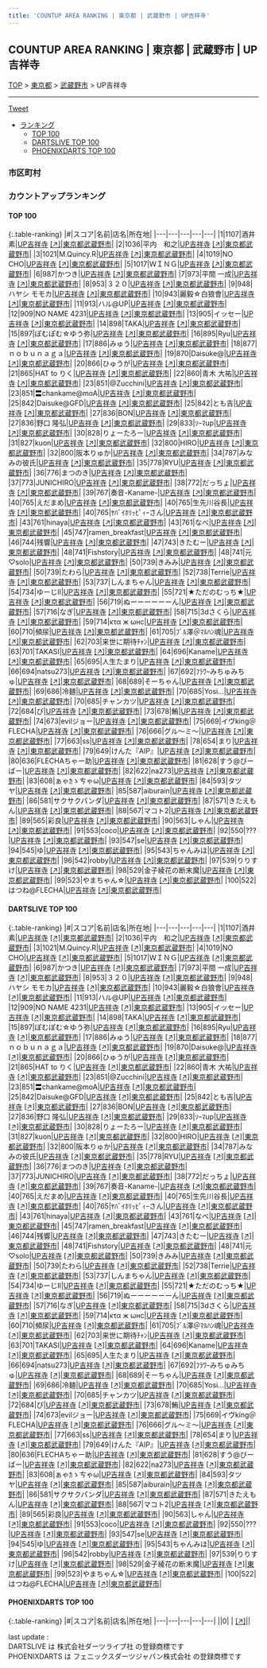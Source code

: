 ```yaml
---
title: 'COUNTUP AREA RANKING | 東京都 | 武蔵野市 | UP吉祥寺'
---
```

## COUNTUP AREA RANKING | 東京都 | 武蔵野市 | UP吉祥寺

[TOP](/darts/rank/) > [東京都](/darts/rank/東京都/) > [武蔵野市](/darts/rank/東京都/武蔵野市/) > UP吉祥寺

___

<a href="https://twitter.com/share?ref_src=twsrc%5Etfw" data-text="COUNTUP AREA RANKING | 東京都武蔵野市UP吉祥寺" class="twitter-share-button" data-hashtags="DARTSLIVE,PHOENIXDARTS,darts,ダーツ" data-show-count="false">Tweet</a>

* [ランキング](#カウントアップランキング)
    * [TOP 100](#top-100)
    * [DARTSLIVE TOP 100](#dartslive-top-100)
    * [PHOENIXDARTS TOP 100](#phoenixdarts-top-100)

### 市区町村

<ul>

</ul>

### カウントアップランキング

#### TOP 100



{:.table-ranking}
|#|スコア|名前|店名|所在地|
|---|---|---|---|---|
|1|1107|<span class="rank-name-dl">酒井　素</span>|<a href="/darts/rank/shops/bc2c2f3059578d80774c926eb736cb5a.html">UP吉祥寺</a> <a href="https://search.dartslive.com/jp/shop/bc2c2f3059578d80774c926eb736cb5a">[↗]</a>|<a href="/darts/rank/東京都/武蔵野市">東京都武蔵野市</a>|
|2|1036|<span class="rank-name-dl">平内　和之</span>|<a href="/darts/rank/shops/bc2c2f3059578d80774c926eb736cb5a.html">UP吉祥寺</a> <a href="https://search.dartslive.com/jp/shop/bc2c2f3059578d80774c926eb736cb5a">[↗]</a>|<a href="/darts/rank/東京都/武蔵野市">東京都武蔵野市</a>|
|3|1021|<span class="rank-name-dl">M.Quincy.R</span>|<a href="/darts/rank/shops/bc2c2f3059578d80774c926eb736cb5a.html">UP吉祥寺</a> <a href="https://search.dartslive.com/jp/shop/bc2c2f3059578d80774c926eb736cb5a">[↗]</a>|<a href="/darts/rank/東京都/武蔵野市">東京都武蔵野市</a>|
|4|1019|<span class="rank-name-dl">NO CHO</span>|<a href="/darts/rank/shops/bc2c2f3059578d80774c926eb736cb5a.html">UP吉祥寺</a> <a href="https://search.dartslive.com/jp/shop/bc2c2f3059578d80774c926eb736cb5a">[↗]</a>|<a href="/darts/rank/東京都/武蔵野市">東京都武蔵野市</a>|
|5|1017|<span class="rank-name-dl">ＷＩＮＧ</span>|<a href="/darts/rank/shops/bc2c2f3059578d80774c926eb736cb5a.html">UP吉祥寺</a> <a href="https://search.dartslive.com/jp/shop/bc2c2f3059578d80774c926eb736cb5a">[↗]</a>|<a href="/darts/rank/東京都/武蔵野市">東京都武蔵野市</a>|
|6|987|<span class="rank-name-dl">かつき</span>|<a href="/darts/rank/shops/bc2c2f3059578d80774c926eb736cb5a.html">UP吉祥寺</a> <a href="https://search.dartslive.com/jp/shop/bc2c2f3059578d80774c926eb736cb5a">[↗]</a>|<a href="/darts/rank/東京都/武蔵野市">東京都武蔵野市</a>|
|7|973|<span class="rank-name-dl">平間 一成</span>|<a href="/darts/rank/shops/bc2c2f3059578d80774c926eb736cb5a.html">UP吉祥寺</a> <a href="https://search.dartslive.com/jp/shop/bc2c2f3059578d80774c926eb736cb5a">[↗]</a>|<a href="/darts/rank/東京都/武蔵野市">東京都武蔵野市</a>|
|8|953|<span class="rank-name-dl">３２０</span>|<a href="/darts/rank/shops/bc2c2f3059578d80774c926eb736cb5a.html">UP吉祥寺</a> <a href="https://search.dartslive.com/jp/shop/bc2c2f3059578d80774c926eb736cb5a">[↗]</a>|<a href="/darts/rank/東京都/武蔵野市">東京都武蔵野市</a>|
|9|948|<span class="rank-name-dl">ハヤシ モモカ</span>|<a href="/darts/rank/shops/bc2c2f3059578d80774c926eb736cb5a.html">UP吉祥寺</a> <a href="https://search.dartslive.com/jp/shop/bc2c2f3059578d80774c926eb736cb5a">[↗]</a>|<a href="/darts/rank/東京都/武蔵野市">東京都武蔵野市</a>|
|10|943|<span class="rank-name-dl">麗毅☆白狼會</span>|<a href="/darts/rank/shops/bc2c2f3059578d80774c926eb736cb5a.html">UP吉祥寺</a> <a href="https://search.dartslive.com/jp/shop/bc2c2f3059578d80774c926eb736cb5a">[↗]</a>|<a href="/darts/rank/東京都/武蔵野市">東京都武蔵野市</a>|
|11|913|<span class="rank-name-dl">ハル@UP</span>|<a href="/darts/rank/shops/bc2c2f3059578d80774c926eb736cb5a.html">UP吉祥寺</a> <a href="https://search.dartslive.com/jp/shop/bc2c2f3059578d80774c926eb736cb5a">[↗]</a>|<a href="/darts/rank/東京都/武蔵野市">東京都武蔵野市</a>|
|12|909|<span class="rank-name-dl">NO NAME 4231</span>|<a href="/darts/rank/shops/bc2c2f3059578d80774c926eb736cb5a.html">UP吉祥寺</a> <a href="https://search.dartslive.com/jp/shop/bc2c2f3059578d80774c926eb736cb5a">[↗]</a>|<a href="/darts/rank/東京都/武蔵野市">東京都武蔵野市</a>|
|13|905|<span class="rank-name-dl">イッセー</span>|<a href="/darts/rank/shops/bc2c2f3059578d80774c926eb736cb5a.html">UP吉祥寺</a> <a href="https://search.dartslive.com/jp/shop/bc2c2f3059578d80774c926eb736cb5a">[↗]</a>|<a href="/darts/rank/東京都/武蔵野市">東京都武蔵野市</a>|
|14|898|<span class="rank-name-dl">TAKA</span>|<a href="/darts/rank/shops/bc2c2f3059578d80774c926eb736cb5a.html">UP吉祥寺</a> <a href="https://search.dartslive.com/jp/shop/bc2c2f3059578d80774c926eb736cb5a">[↗]</a>|<a href="/darts/rank/東京都/武蔵野市">東京都武蔵野市</a>|
|15|897|<span class="rank-name-dl">ぽむぽむ☆ゆう弥</span>|<a href="/darts/rank/shops/bc2c2f3059578d80774c926eb736cb5a.html">UP吉祥寺</a> <a href="https://search.dartslive.com/jp/shop/bc2c2f3059578d80774c926eb736cb5a">[↗]</a>|<a href="/darts/rank/東京都/武蔵野市">東京都武蔵野市</a>|
|16|895|<span class="rank-name-dl">Ryu</span>|<a href="/darts/rank/shops/bc2c2f3059578d80774c926eb736cb5a.html">UP吉祥寺</a> <a href="https://search.dartslive.com/jp/shop/bc2c2f3059578d80774c926eb736cb5a">[↗]</a>|<a href="/darts/rank/東京都/武蔵野市">東京都武蔵野市</a>|
|17|886|<span class="rank-name-dl">みゅう</span>|<a href="/darts/rank/shops/bc2c2f3059578d80774c926eb736cb5a.html">UP吉祥寺</a> <a href="https://search.dartslive.com/jp/shop/bc2c2f3059578d80774c926eb736cb5a">[↗]</a>|<a href="/darts/rank/東京都/武蔵野市">東京都武蔵野市</a>|
|18|877|<span class="rank-name-dl">ｎｏｂｕｎａｇａ</span>|<a href="/darts/rank/shops/bc2c2f3059578d80774c926eb736cb5a.html">UP吉祥寺</a> <a href="https://search.dartslive.com/jp/shop/bc2c2f3059578d80774c926eb736cb5a">[↗]</a>|<a href="/darts/rank/東京都/武蔵野市">東京都武蔵野市</a>|
|19|870|<span class="rank-name-dl">Daisuke@</span>|<a href="/darts/rank/shops/bc2c2f3059578d80774c926eb736cb5a.html">UP吉祥寺</a> <a href="https://search.dartslive.com/jp/shop/bc2c2f3059578d80774c926eb736cb5a">[↗]</a>|<a href="/darts/rank/東京都/武蔵野市">東京都武蔵野市</a>|
|20|866|<span class="rank-name-dl">ひゅうが</span>|<a href="/darts/rank/shops/bc2c2f3059578d80774c926eb736cb5a.html">UP吉祥寺</a> <a href="https://search.dartslive.com/jp/shop/bc2c2f3059578d80774c926eb736cb5a">[↗]</a>|<a href="/darts/rank/東京都/武蔵野市">東京都武蔵野市</a>|
|21|865|<span class="rank-name-dl">HAT to りく</span>|<a href="/darts/rank/shops/bc2c2f3059578d80774c926eb736cb5a.html">UP吉祥寺</a> <a href="https://search.dartslive.com/jp/shop/bc2c2f3059578d80774c926eb736cb5a">[↗]</a>|<a href="/darts/rank/東京都/武蔵野市">東京都武蔵野市</a>|
|22|860|<span class="rank-name-dl">青木 大祐</span>|<a href="/darts/rank/shops/bc2c2f3059578d80774c926eb736cb5a.html">UP吉祥寺</a> <a href="https://search.dartslive.com/jp/shop/bc2c2f3059578d80774c926eb736cb5a">[↗]</a>|<a href="/darts/rank/東京都/武蔵野市">東京都武蔵野市</a>|
|23|851|<span class="rank-name-dl">@Zucchini</span>|<a href="/darts/rank/shops/bc2c2f3059578d80774c926eb736cb5a.html">UP吉祥寺</a> <a href="https://search.dartslive.com/jp/shop/bc2c2f3059578d80774c926eb736cb5a">[↗]</a>|<a href="/darts/rank/東京都/武蔵野市">東京都武蔵野市</a>|
|23|851|<span class="rank-name-dl">〓chankame@moA</span>|<a href="/darts/rank/shops/bc2c2f3059578d80774c926eb736cb5a.html">UP吉祥寺</a> <a href="https://search.dartslive.com/jp/shop/bc2c2f3059578d80774c926eb736cb5a">[↗]</a>|<a href="/darts/rank/東京都/武蔵野市">東京都武蔵野市</a>|
|25|842|<span class="rank-name-dl">Daisuke@GFD</span>|<a href="/darts/rank/shops/bc2c2f3059578d80774c926eb736cb5a.html">UP吉祥寺</a> <a href="https://search.dartslive.com/jp/shop/bc2c2f3059578d80774c926eb736cb5a">[↗]</a>|<a href="/darts/rank/東京都/武蔵野市">東京都武蔵野市</a>|
|25|842|<span class="rank-name-dl">とも吉</span>|<a href="/darts/rank/shops/bc2c2f3059578d80774c926eb736cb5a.html">UP吉祥寺</a> <a href="https://search.dartslive.com/jp/shop/bc2c2f3059578d80774c926eb736cb5a">[↗]</a>|<a href="/darts/rank/東京都/武蔵野市">東京都武蔵野市</a>|
|27|836|<span class="rank-name-dl">BON</span>|<a href="/darts/rank/shops/bc2c2f3059578d80774c926eb736cb5a.html">UP吉祥寺</a> <a href="https://search.dartslive.com/jp/shop/bc2c2f3059578d80774c926eb736cb5a">[↗]</a>|<a href="/darts/rank/東京都/武蔵野市">東京都武蔵野市</a>|
|27|836|<span class="rank-name-dl">野口 隆弘</span>|<a href="/darts/rank/shops/bc2c2f3059578d80774c926eb736cb5a.html">UP吉祥寺</a> <a href="https://search.dartslive.com/jp/shop/bc2c2f3059578d80774c926eb736cb5a">[↗]</a>|<a href="/darts/rank/東京都/武蔵野市">東京都武蔵野市</a>|
|29|833|<span class="rank-name-dl">ｿｰﾏup</span>|<a href="/darts/rank/shops/bc2c2f3059578d80774c926eb736cb5a.html">UP吉祥寺</a> <a href="https://search.dartslive.com/jp/shop/bc2c2f3059578d80774c926eb736cb5a">[↗]</a>|<a href="/darts/rank/東京都/武蔵野市">東京都武蔵野市</a>|
|30|828|<span class="rank-name-dl">りょーたろー</span>|<a href="/darts/rank/shops/bc2c2f3059578d80774c926eb736cb5a.html">UP吉祥寺</a> <a href="https://search.dartslive.com/jp/shop/bc2c2f3059578d80774c926eb736cb5a">[↗]</a>|<a href="/darts/rank/東京都/武蔵野市">東京都武蔵野市</a>|
|31|827|<span class="rank-name-dl">kuon</span>|<a href="/darts/rank/shops/bc2c2f3059578d80774c926eb736cb5a.html">UP吉祥寺</a> <a href="https://search.dartslive.com/jp/shop/bc2c2f3059578d80774c926eb736cb5a">[↗]</a>|<a href="/darts/rank/東京都/武蔵野市">東京都武蔵野市</a>|
|32|800|<span class="rank-name-dl">HIRO</span>|<a href="/darts/rank/shops/bc2c2f3059578d80774c926eb736cb5a.html">UP吉祥寺</a> <a href="https://search.dartslive.com/jp/shop/bc2c2f3059578d80774c926eb736cb5a">[↗]</a>|<a href="/darts/rank/東京都/武蔵野市">東京都武蔵野市</a>|
|32|800|<span class="rank-name-dl">阪本りゅか</span>|<a href="/darts/rank/shops/bc2c2f3059578d80774c926eb736cb5a.html">UP吉祥寺</a> <a href="https://search.dartslive.com/jp/shop/bc2c2f3059578d80774c926eb736cb5a">[↗]</a>|<a href="/darts/rank/東京都/武蔵野市">東京都武蔵野市</a>|
|34|787|<span class="rank-name-dl">みなみの彼氏</span>|<a href="/darts/rank/shops/bc2c2f3059578d80774c926eb736cb5a.html">UP吉祥寺</a> <a href="https://search.dartslive.com/jp/shop/bc2c2f3059578d80774c926eb736cb5a">[↗]</a>|<a href="/darts/rank/東京都/武蔵野市">東京都武蔵野市</a>|
|35|778|<span class="rank-name-dl">RYU</span>|<a href="/darts/rank/shops/bc2c2f3059578d80774c926eb736cb5a.html">UP吉祥寺</a> <a href="https://search.dartslive.com/jp/shop/bc2c2f3059578d80774c926eb736cb5a">[↗]</a>|<a href="/darts/rank/東京都/武蔵野市">東京都武蔵野市</a>|
|36|776|<span class="rank-name-dl">まつのき</span>|<a href="/darts/rank/shops/bc2c2f3059578d80774c926eb736cb5a.html">UP吉祥寺</a> <a href="https://search.dartslive.com/jp/shop/bc2c2f3059578d80774c926eb736cb5a">[↗]</a>|<a href="/darts/rank/東京都/武蔵野市">東京都武蔵野市</a>|
|37|773|<span class="rank-name-dl">JUNICHIRO</span>|<a href="/darts/rank/shops/bc2c2f3059578d80774c926eb736cb5a.html">UP吉祥寺</a> <a href="https://search.dartslive.com/jp/shop/bc2c2f3059578d80774c926eb736cb5a">[↗]</a>|<a href="/darts/rank/東京都/武蔵野市">東京都武蔵野市</a>|
|38|772|<span class="rank-name-dl">だっちょ</span>|<a href="/darts/rank/shops/bc2c2f3059578d80774c926eb736cb5a.html">UP吉祥寺</a> <a href="https://search.dartslive.com/jp/shop/bc2c2f3059578d80774c926eb736cb5a">[↗]</a>|<a href="/darts/rank/東京都/武蔵野市">東京都武蔵野市</a>|
|39|767|<span class="rank-name-dl">奏音-Kaname-</span>|<a href="/darts/rank/shops/bc2c2f3059578d80774c926eb736cb5a.html">UP吉祥寺</a> <a href="https://search.dartslive.com/jp/shop/bc2c2f3059578d80774c926eb736cb5a">[↗]</a>|<a href="/darts/rank/東京都/武蔵野市">東京都武蔵野市</a>|
|40|765|<span class="rank-name-dl">えだまめ</span>|<a href="/darts/rank/shops/bc2c2f3059578d80774c926eb736cb5a.html">UP吉祥寺</a> <a href="https://search.dartslive.com/jp/shop/bc2c2f3059578d80774c926eb736cb5a">[↗]</a>|<a href="/darts/rank/東京都/武蔵野市">東京都武蔵野市</a>|
|40|765|<span class="rank-name-dl">生先川谷長</span>|<a href="/darts/rank/shops/bc2c2f3059578d80774c926eb736cb5a.html">UP吉祥寺</a> <a href="https://search.dartslive.com/jp/shop/bc2c2f3059578d80774c926eb736cb5a">[↗]</a>|<a href="/darts/rank/東京都/武蔵野市">東京都武蔵野市</a>|
|40|765|<span class="rank-name-dl">ﾔﾊﾞｲﾎﾘｯﾋﾟｨｰさん</span>|<a href="/darts/rank/shops/bc2c2f3059578d80774c926eb736cb5a.html">UP吉祥寺</a> <a href="https://search.dartslive.com/jp/shop/bc2c2f3059578d80774c926eb736cb5a">[↗]</a>|<a href="/darts/rank/東京都/武蔵野市">東京都武蔵野市</a>|
|43|761|<span class="rank-name-dl">hinaya</span>|<a href="/darts/rank/shops/bc2c2f3059578d80774c926eb736cb5a.html">UP吉祥寺</a> <a href="https://search.dartslive.com/jp/shop/bc2c2f3059578d80774c926eb736cb5a">[↗]</a>|<a href="/darts/rank/東京都/武蔵野市">東京都武蔵野市</a>|
|43|761|<span class="rank-name-dl">なべ</span>|<a href="/darts/rank/shops/bc2c2f3059578d80774c926eb736cb5a.html">UP吉祥寺</a> <a href="https://search.dartslive.com/jp/shop/bc2c2f3059578d80774c926eb736cb5a">[↗]</a>|<a href="/darts/rank/東京都/武蔵野市">東京都武蔵野市</a>|
|45|747|<span class="rank-name-dl">ramen_breakfast</span>|<a href="/darts/rank/shops/bc2c2f3059578d80774c926eb736cb5a.html">UP吉祥寺</a> <a href="https://search.dartslive.com/jp/shop/bc2c2f3059578d80774c926eb736cb5a">[↗]</a>|<a href="/darts/rank/東京都/武蔵野市">東京都武蔵野市</a>|
|46|744|<span class="rank-name-dl">残響</span>|<a href="/darts/rank/shops/bc2c2f3059578d80774c926eb736cb5a.html">UP吉祥寺</a> <a href="https://search.dartslive.com/jp/shop/bc2c2f3059578d80774c926eb736cb5a">[↗]</a>|<a href="/darts/rank/東京都/武蔵野市">東京都武蔵野市</a>|
|47|743|<span class="rank-name-dl">きたむー</span>|<a href="/darts/rank/shops/bc2c2f3059578d80774c926eb736cb5a.html">UP吉祥寺</a> <a href="https://search.dartslive.com/jp/shop/bc2c2f3059578d80774c926eb736cb5a">[↗]</a>|<a href="/darts/rank/東京都/武蔵野市">東京都武蔵野市</a>|
|48|741|<span class="rank-name-dl">Fishstory</span>|<a href="/darts/rank/shops/bc2c2f3059578d80774c926eb736cb5a.html">UP吉祥寺</a> <a href="https://search.dartslive.com/jp/shop/bc2c2f3059578d80774c926eb736cb5a">[↗]</a>|<a href="/darts/rank/東京都/武蔵野市">東京都武蔵野市</a>|
|48|741|<span class="rank-name-dl">元♡solo</span>|<a href="/darts/rank/shops/bc2c2f3059578d80774c926eb736cb5a.html">UP吉祥寺</a> <a href="https://search.dartslive.com/jp/shop/bc2c2f3059578d80774c926eb736cb5a">[↗]</a>|<a href="/darts/rank/東京都/武蔵野市">東京都武蔵野市</a>|
|50|739|<span class="rank-name-dl">きみみ</span>|<a href="/darts/rank/shops/bc2c2f3059578d80774c926eb736cb5a.html">UP吉祥寺</a> <a href="https://search.dartslive.com/jp/shop/bc2c2f3059578d80774c926eb736cb5a">[↗]</a>|<a href="/darts/rank/東京都/武蔵野市">東京都武蔵野市</a>|
|50|739|<span class="rank-name-dl">たわら</span>|<a href="/darts/rank/shops/bc2c2f3059578d80774c926eb736cb5a.html">UP吉祥寺</a> <a href="https://search.dartslive.com/jp/shop/bc2c2f3059578d80774c926eb736cb5a">[↗]</a>|<a href="/darts/rank/東京都/武蔵野市">東京都武蔵野市</a>|
|52|738|<span class="rank-name-dl">Terrie</span>|<a href="/darts/rank/shops/bc2c2f3059578d80774c926eb736cb5a.html">UP吉祥寺</a> <a href="https://search.dartslive.com/jp/shop/bc2c2f3059578d80774c926eb736cb5a">[↗]</a>|<a href="/darts/rank/東京都/武蔵野市">東京都武蔵野市</a>|
|53|737|<span class="rank-name-dl">しんまちゃん</span>|<a href="/darts/rank/shops/bc2c2f3059578d80774c926eb736cb5a.html">UP吉祥寺</a> <a href="https://search.dartslive.com/jp/shop/bc2c2f3059578d80774c926eb736cb5a">[↗]</a>|<a href="/darts/rank/東京都/武蔵野市">東京都武蔵野市</a>|
|54|734|<span class="rank-name-dl">ゆーじII</span>|<a href="/darts/rank/shops/bc2c2f3059578d80774c926eb736cb5a.html">UP吉祥寺</a> <a href="https://search.dartslive.com/jp/shop/bc2c2f3059578d80774c926eb736cb5a">[↗]</a>|<a href="/darts/rank/東京都/武蔵野市">東京都武蔵野市</a>|
|55|721|<span class="rank-name-dl">★ただのむっち★</span>|<a href="/darts/rank/shops/bc2c2f3059578d80774c926eb736cb5a.html">UP吉祥寺</a> <a href="https://search.dartslive.com/jp/shop/bc2c2f3059578d80774c926eb736cb5a">[↗]</a>|<a href="/darts/rank/東京都/武蔵野市">東京都武蔵野市</a>|
|56|719|<span class="rank-name-dl">ぬーーーーーーん</span>|<a href="/darts/rank/shops/bc2c2f3059578d80774c926eb736cb5a.html">UP吉祥寺</a> <a href="https://search.dartslive.com/jp/shop/bc2c2f3059578d80774c926eb736cb5a">[↗]</a>|<a href="/darts/rank/東京都/武蔵野市">東京都武蔵野市</a>|
|57|716|<span class="rank-name-dl">なぎ</span>|<a href="/darts/rank/shops/bc2c2f3059578d80774c926eb736cb5a.html">UP吉祥寺</a> <a href="https://search.dartslive.com/jp/shop/bc2c2f3059578d80774c926eb736cb5a">[↗]</a>|<a href="/darts/rank/東京都/武蔵野市">東京都武蔵野市</a>|
|58|715|<span class="rank-name-dl">3dさくら</span>|<a href="/darts/rank/shops/bc2c2f3059578d80774c926eb736cb5a.html">UP吉祥寺</a> <a href="https://search.dartslive.com/jp/shop/bc2c2f3059578d80774c926eb736cb5a">[↗]</a>|<a href="/darts/rank/東京都/武蔵野市">東京都武蔵野市</a>|
|59|714|<span class="rank-name-dl">κτα ж ωнс</span>|<a href="/darts/rank/shops/bc2c2f3059578d80774c926eb736cb5a.html">UP吉祥寺</a> <a href="https://search.dartslive.com/jp/shop/bc2c2f3059578d80774c926eb736cb5a">[↗]</a>|<a href="/darts/rank/東京都/武蔵野市">東京都武蔵野市</a>|
|60|710|<span class="rank-name-dl">頻尿</span>|<a href="/darts/rank/shops/bc2c2f3059578d80774c926eb736cb5a.html">UP吉祥寺</a> <a href="https://search.dartslive.com/jp/shop/bc2c2f3059578d80774c926eb736cb5a">[↗]</a>|<a href="/darts/rank/東京都/武蔵野市">東京都武蔵野市</a>|
|61|705|<span class="rank-name-dl">ﾌﾞﾙ澤＠ﾏﾙﾊﾝ魂</span>|<a href="/darts/rank/shops/bc2c2f3059578d80774c926eb736cb5a.html">UP吉祥寺</a> <a href="https://search.dartslive.com/jp/shop/bc2c2f3059578d80774c926eb736cb5a">[↗]</a>|<a href="/darts/rank/東京都/武蔵野市">東京都武蔵野市</a>|
|62|703|<span class="rank-name-dl">来世に期待ﾁｬﾝ</span>|<a href="/darts/rank/shops/bc2c2f3059578d80774c926eb736cb5a.html">UP吉祥寺</a> <a href="https://search.dartslive.com/jp/shop/bc2c2f3059578d80774c926eb736cb5a">[↗]</a>|<a href="/darts/rank/東京都/武蔵野市">東京都武蔵野市</a>|
|63|701|<span class="rank-name-dl">TAKASI</span>|<a href="/darts/rank/shops/bc2c2f3059578d80774c926eb736cb5a.html">UP吉祥寺</a> <a href="https://search.dartslive.com/jp/shop/bc2c2f3059578d80774c926eb736cb5a">[↗]</a>|<a href="/darts/rank/東京都/武蔵野市">東京都武蔵野市</a>|
|64|696|<span class="rank-name-dl">Kaname</span>|<a href="/darts/rank/shops/bc2c2f3059578d80774c926eb736cb5a.html">UP吉祥寺</a> <a href="https://search.dartslive.com/jp/shop/bc2c2f3059578d80774c926eb736cb5a">[↗]</a>|<a href="/darts/rank/東京都/武蔵野市">東京都武蔵野市</a>|
|65|695|<span class="rank-name-dl">人生たまり</span>|<a href="/darts/rank/shops/bc2c2f3059578d80774c926eb736cb5a.html">UP吉祥寺</a> <a href="https://search.dartslive.com/jp/shop/bc2c2f3059578d80774c926eb736cb5a">[↗]</a>|<a href="/darts/rank/東京都/武蔵野市">東京都武蔵野市</a>|
|66|694|<span class="rank-name-dl">natsu273</span>|<a href="/darts/rank/shops/bc2c2f3059578d80774c926eb736cb5a.html">UP吉祥寺</a> <a href="https://search.dartslive.com/jp/shop/bc2c2f3059578d80774c926eb736cb5a">[↗]</a>|<a href="/darts/rank/東京都/武蔵野市">東京都武蔵野市</a>|
|67|692|<span class="rank-name-dl">ﾌﾗﾜｰみちゅみちゅ</span>|<a href="/darts/rank/shops/bc2c2f3059578d80774c926eb736cb5a.html">UP吉祥寺</a> <a href="https://search.dartslive.com/jp/shop/bc2c2f3059578d80774c926eb736cb5a">[↗]</a>|<a href="/darts/rank/東京都/武蔵野市">東京都武蔵野市</a>|
|68|689|<span class="rank-name-dl">そーちゃん</span>|<a href="/darts/rank/shops/bc2c2f3059578d80774c926eb736cb5a.html">UP吉祥寺</a> <a href="https://search.dartslive.com/jp/shop/bc2c2f3059578d80774c926eb736cb5a">[↗]</a>|<a href="/darts/rank/東京都/武蔵野市">東京都武蔵野市</a>|
|69|686|<span class="rank-name-dl">冷麺</span>|<a href="/darts/rank/shops/bc2c2f3059578d80774c926eb736cb5a.html">UP吉祥寺</a> <a href="https://search.dartslive.com/jp/shop/bc2c2f3059578d80774c926eb736cb5a">[↗]</a>|<a href="/darts/rank/東京都/武蔵野市">東京都武蔵野市</a>|
|70|685|<span class="rank-name-dl">Yosi...</span>|<a href="/darts/rank/shops/bc2c2f3059578d80774c926eb736cb5a.html">UP吉祥寺</a> <a href="https://search.dartslive.com/jp/shop/bc2c2f3059578d80774c926eb736cb5a">[↗]</a>|<a href="/darts/rank/東京都/武蔵野市">東京都武蔵野市</a>|
|70|685|<span class="rank-name-dl">チャンカツ</span>|<a href="/darts/rank/shops/bc2c2f3059578d80774c926eb736cb5a.html">UP吉祥寺</a> <a href="https://search.dartslive.com/jp/shop/bc2c2f3059578d80774c926eb736cb5a">[↗]</a>|<a href="/darts/rank/東京都/武蔵野市">東京都武蔵野市</a>|
|72|684|<span class="rank-name-dl">ぴ</span>|<a href="/darts/rank/shops/bc2c2f3059578d80774c926eb736cb5a.html">UP吉祥寺</a> <a href="https://search.dartslive.com/jp/shop/bc2c2f3059578d80774c926eb736cb5a">[↗]</a>|<a href="/darts/rank/東京都/武蔵野市">東京都武蔵野市</a>|
|73|678|<span class="rank-name-dl">鮪</span>|<a href="/darts/rank/shops/bc2c2f3059578d80774c926eb736cb5a.html">UP吉祥寺</a> <a href="https://search.dartslive.com/jp/shop/bc2c2f3059578d80774c926eb736cb5a">[↗]</a>|<a href="/darts/rank/東京都/武蔵野市">東京都武蔵野市</a>|
|74|673|<span class="rank-name-dl">evilジョー</span>|<a href="/darts/rank/shops/bc2c2f3059578d80774c926eb736cb5a.html">UP吉祥寺</a> <a href="https://search.dartslive.com/jp/shop/bc2c2f3059578d80774c926eb736cb5a">[↗]</a>|<a href="/darts/rank/東京都/武蔵野市">東京都武蔵野市</a>|
|75|669|<span class="rank-name-dl">イヴking＠FLECHA</span>|<a href="/darts/rank/shops/bc2c2f3059578d80774c926eb736cb5a.html">UP吉祥寺</a> <a href="https://search.dartslive.com/jp/shop/bc2c2f3059578d80774c926eb736cb5a">[↗]</a>|<a href="/darts/rank/東京都/武蔵野市">東京都武蔵野市</a>|
|76|666|<span class="rank-name-dl">グル～ミ～</span>|<a href="/darts/rank/shops/bc2c2f3059578d80774c926eb736cb5a.html">UP吉祥寺</a> <a href="https://search.dartslive.com/jp/shop/bc2c2f3059578d80774c926eb736cb5a">[↗]</a>|<a href="/darts/rank/東京都/武蔵野市">東京都武蔵野市</a>|
|77|663|<span class="rank-name-dl">ss</span>|<a href="/darts/rank/shops/bc2c2f3059578d80774c926eb736cb5a.html">UP吉祥寺</a> <a href="https://search.dartslive.com/jp/shop/bc2c2f3059578d80774c926eb736cb5a">[↗]</a>|<a href="/darts/rank/東京都/武蔵野市">東京都武蔵野市</a>|
|78|654|<span class="rank-name-dl">まり</span>|<a href="/darts/rank/shops/bc2c2f3059578d80774c926eb736cb5a.html">UP吉祥寺</a> <a href="https://search.dartslive.com/jp/shop/bc2c2f3059578d80774c926eb736cb5a">[↗]</a>|<a href="/darts/rank/東京都/武蔵野市">東京都武蔵野市</a>|
|79|649|<span class="rank-name-dl">けんた『AIP』</span>|<a href="/darts/rank/shops/bc2c2f3059578d80774c926eb736cb5a.html">UP吉祥寺</a> <a href="https://search.dartslive.com/jp/shop/bc2c2f3059578d80774c926eb736cb5a">[↗]</a>|<a href="/darts/rank/東京都/武蔵野市">東京都武蔵野市</a>|
|80|636|<span class="rank-name-dl">FLECHAちゃー助</span>|<a href="/darts/rank/shops/bc2c2f3059578d80774c926eb736cb5a.html">UP吉祥寺</a> <a href="https://search.dartslive.com/jp/shop/bc2c2f3059578d80774c926eb736cb5a">[↗]</a>|<a href="/darts/rank/東京都/武蔵野市">東京都武蔵野市</a>|
|81|628|<span class="rank-name-dl">すう@びーばー</span>|<a href="/darts/rank/shops/bc2c2f3059578d80774c926eb736cb5a.html">UP吉祥寺</a> <a href="https://search.dartslive.com/jp/shop/bc2c2f3059578d80774c926eb736cb5a">[↗]</a>|<a href="/darts/rank/東京都/武蔵野市">東京都武蔵野市</a>|
|82|622|<span class="rank-name-dl">na273</span>|<a href="/darts/rank/shops/bc2c2f3059578d80774c926eb736cb5a.html">UP吉祥寺</a> <a href="https://search.dartslive.com/jp/shop/bc2c2f3059578d80774c926eb736cb5a">[↗]</a>|<a href="/darts/rank/東京都/武蔵野市">東京都武蔵野市</a>|
|83|608|<span class="rank-name-dl">ぁゃｶゝㄘゃω</span>|<a href="/darts/rank/shops/bc2c2f3059578d80774c926eb736cb5a.html">UP吉祥寺</a> <a href="https://search.dartslive.com/jp/shop/bc2c2f3059578d80774c926eb736cb5a">[↗]</a>|<a href="/darts/rank/東京都/武蔵野市">東京都武蔵野市</a>|
|84|593|<span class="rank-name-dl">タツヤ</span>|<a href="/darts/rank/shops/bc2c2f3059578d80774c926eb736cb5a.html">UP吉祥寺</a> <a href="https://search.dartslive.com/jp/shop/bc2c2f3059578d80774c926eb736cb5a">[↗]</a>|<a href="/darts/rank/東京都/武蔵野市">東京都武蔵野市</a>|
|85|587|<span class="rank-name-dl">aiburain</span>|<a href="/darts/rank/shops/bc2c2f3059578d80774c926eb736cb5a.html">UP吉祥寺</a> <a href="https://search.dartslive.com/jp/shop/bc2c2f3059578d80774c926eb736cb5a">[↗]</a>|<a href="/darts/rank/東京都/武蔵野市">東京都武蔵野市</a>|
|86|581|<span class="rank-name-dl">サクサクパンダ</span>|<a href="/darts/rank/shops/bc2c2f3059578d80774c926eb736cb5a.html">UP吉祥寺</a> <a href="https://search.dartslive.com/jp/shop/bc2c2f3059578d80774c926eb736cb5a">[↗]</a>|<a href="/darts/rank/東京都/武蔵野市">東京都武蔵野市</a>|
|87|571|<span class="rank-name-dl">きたえもん</span>|<a href="/darts/rank/shops/bc2c2f3059578d80774c926eb736cb5a.html">UP吉祥寺</a> <a href="https://search.dartslive.com/jp/shop/bc2c2f3059578d80774c926eb736cb5a">[↗]</a>|<a href="/darts/rank/東京都/武蔵野市">東京都武蔵野市</a>|
|88|567|<span class="rank-name-dl">マコト2</span>|<a href="/darts/rank/shops/bc2c2f3059578d80774c926eb736cb5a.html">UP吉祥寺</a> <a href="https://search.dartslive.com/jp/shop/bc2c2f3059578d80774c926eb736cb5a">[↗]</a>|<a href="/darts/rank/東京都/武蔵野市">東京都武蔵野市</a>|
|89|565|<span class="rank-name-dl">彩良</span>|<a href="/darts/rank/shops/bc2c2f3059578d80774c926eb736cb5a.html">UP吉祥寺</a> <a href="https://search.dartslive.com/jp/shop/bc2c2f3059578d80774c926eb736cb5a">[↗]</a>|<a href="/darts/rank/東京都/武蔵野市">東京都武蔵野市</a>|
|90|563|<span class="rank-name-dl">しゃん</span>|<a href="/darts/rank/shops/bc2c2f3059578d80774c926eb736cb5a.html">UP吉祥寺</a> <a href="https://search.dartslive.com/jp/shop/bc2c2f3059578d80774c926eb736cb5a">[↗]</a>|<a href="/darts/rank/東京都/武蔵野市">東京都武蔵野市</a>|
|91|553|<span class="rank-name-dl">coco</span>|<a href="/darts/rank/shops/bc2c2f3059578d80774c926eb736cb5a.html">UP吉祥寺</a> <a href="https://search.dartslive.com/jp/shop/bc2c2f3059578d80774c926eb736cb5a">[↗]</a>|<a href="/darts/rank/東京都/武蔵野市">東京都武蔵野市</a>|
|92|550|<span class="rank-name-dl">???</span>|<a href="/darts/rank/shops/bc2c2f3059578d80774c926eb736cb5a.html">UP吉祥寺</a> <a href="https://search.dartslive.com/jp/shop/bc2c2f3059578d80774c926eb736cb5a">[↗]</a>|<a href="/darts/rank/東京都/武蔵野市">東京都武蔵野市</a>|
|93|547|<span class="rank-name-dl">se</span>|<a href="/darts/rank/shops/bc2c2f3059578d80774c926eb736cb5a.html">UP吉祥寺</a> <a href="https://search.dartslive.com/jp/shop/bc2c2f3059578d80774c926eb736cb5a">[↗]</a>|<a href="/darts/rank/東京都/武蔵野市">東京都武蔵野市</a>|
|94|545|<span class="rank-name-dl">ゆ</span>|<a href="/darts/rank/shops/bc2c2f3059578d80774c926eb736cb5a.html">UP吉祥寺</a> <a href="https://search.dartslive.com/jp/shop/bc2c2f3059578d80774c926eb736cb5a">[↗]</a>|<a href="/darts/rank/東京都/武蔵野市">東京都武蔵野市</a>|
|95|543|<span class="rank-name-dl">ちゃんみほ</span>|<a href="/darts/rank/shops/bc2c2f3059578d80774c926eb736cb5a.html">UP吉祥寺</a> <a href="https://search.dartslive.com/jp/shop/bc2c2f3059578d80774c926eb736cb5a">[↗]</a>|<a href="/darts/rank/東京都/武蔵野市">東京都武蔵野市</a>|
|96|542|<span class="rank-name-dl">robby</span>|<a href="/darts/rank/shops/bc2c2f3059578d80774c926eb736cb5a.html">UP吉祥寺</a> <a href="https://search.dartslive.com/jp/shop/bc2c2f3059578d80774c926eb736cb5a">[↗]</a>|<a href="/darts/rank/東京都/武蔵野市">東京都武蔵野市</a>|
|97|539|<span class="rank-name-dl">りりすけ</span>|<a href="/darts/rank/shops/bc2c2f3059578d80774c926eb736cb5a.html">UP吉祥寺</a> <a href="https://search.dartslive.com/jp/shop/bc2c2f3059578d80774c926eb736cb5a">[↗]</a>|<a href="/darts/rank/東京都/武蔵野市">東京都武蔵野市</a>|
|98|529|<span class="rank-name-dl">金子綾花の断末魔</span>|<a href="/darts/rank/shops/bc2c2f3059578d80774c926eb736cb5a.html">UP吉祥寺</a> <a href="https://search.dartslive.com/jp/shop/bc2c2f3059578d80774c926eb736cb5a">[↗]</a>|<a href="/darts/rank/東京都/武蔵野市">東京都武蔵野市</a>|
|99|523|<span class="rank-name-dl">やまちゃん☆</span>|<a href="/darts/rank/shops/bc2c2f3059578d80774c926eb736cb5a.html">UP吉祥寺</a> <a href="https://search.dartslive.com/jp/shop/bc2c2f3059578d80774c926eb736cb5a">[↗]</a>|<a href="/darts/rank/東京都/武蔵野市">東京都武蔵野市</a>|
|100|522|<span class="rank-name-dl">はつね@FLECHA</span>|<a href="/darts/rank/shops/bc2c2f3059578d80774c926eb736cb5a.html">UP吉祥寺</a> <a href="https://search.dartslive.com/jp/shop/bc2c2f3059578d80774c926eb736cb5a">[↗]</a>|<a href="/darts/rank/東京都/武蔵野市">東京都武蔵野市</a>|


#### DARTSLIVE TOP 100



{:.table-ranking}
|#|スコア|名前|店名|所在地|
|---|---|---|---|---|
|1|1107|<span class="rank-name-dl">酒井　素</span>|<a href="/darts/rank/shops/bc2c2f3059578d80774c926eb736cb5a.html">UP吉祥寺</a> <a href="https://search.dartslive.com/jp/shop/bc2c2f3059578d80774c926eb736cb5a">[↗]</a>|<a href="/darts/rank/東京都/武蔵野市">東京都武蔵野市</a>|
|2|1036|<span class="rank-name-dl">平内　和之</span>|<a href="/darts/rank/shops/bc2c2f3059578d80774c926eb736cb5a.html">UP吉祥寺</a> <a href="https://search.dartslive.com/jp/shop/bc2c2f3059578d80774c926eb736cb5a">[↗]</a>|<a href="/darts/rank/東京都/武蔵野市">東京都武蔵野市</a>|
|3|1021|<span class="rank-name-dl">M.Quincy.R</span>|<a href="/darts/rank/shops/bc2c2f3059578d80774c926eb736cb5a.html">UP吉祥寺</a> <a href="https://search.dartslive.com/jp/shop/bc2c2f3059578d80774c926eb736cb5a">[↗]</a>|<a href="/darts/rank/東京都/武蔵野市">東京都武蔵野市</a>|
|4|1019|<span class="rank-name-dl">NO CHO</span>|<a href="/darts/rank/shops/bc2c2f3059578d80774c926eb736cb5a.html">UP吉祥寺</a> <a href="https://search.dartslive.com/jp/shop/bc2c2f3059578d80774c926eb736cb5a">[↗]</a>|<a href="/darts/rank/東京都/武蔵野市">東京都武蔵野市</a>|
|5|1017|<span class="rank-name-dl">ＷＩＮＧ</span>|<a href="/darts/rank/shops/bc2c2f3059578d80774c926eb736cb5a.html">UP吉祥寺</a> <a href="https://search.dartslive.com/jp/shop/bc2c2f3059578d80774c926eb736cb5a">[↗]</a>|<a href="/darts/rank/東京都/武蔵野市">東京都武蔵野市</a>|
|6|987|<span class="rank-name-dl">かつき</span>|<a href="/darts/rank/shops/bc2c2f3059578d80774c926eb736cb5a.html">UP吉祥寺</a> <a href="https://search.dartslive.com/jp/shop/bc2c2f3059578d80774c926eb736cb5a">[↗]</a>|<a href="/darts/rank/東京都/武蔵野市">東京都武蔵野市</a>|
|7|973|<span class="rank-name-dl">平間 一成</span>|<a href="/darts/rank/shops/bc2c2f3059578d80774c926eb736cb5a.html">UP吉祥寺</a> <a href="https://search.dartslive.com/jp/shop/bc2c2f3059578d80774c926eb736cb5a">[↗]</a>|<a href="/darts/rank/東京都/武蔵野市">東京都武蔵野市</a>|
|8|953|<span class="rank-name-dl">３２０</span>|<a href="/darts/rank/shops/bc2c2f3059578d80774c926eb736cb5a.html">UP吉祥寺</a> <a href="https://search.dartslive.com/jp/shop/bc2c2f3059578d80774c926eb736cb5a">[↗]</a>|<a href="/darts/rank/東京都/武蔵野市">東京都武蔵野市</a>|
|9|948|<span class="rank-name-dl">ハヤシ モモカ</span>|<a href="/darts/rank/shops/bc2c2f3059578d80774c926eb736cb5a.html">UP吉祥寺</a> <a href="https://search.dartslive.com/jp/shop/bc2c2f3059578d80774c926eb736cb5a">[↗]</a>|<a href="/darts/rank/東京都/武蔵野市">東京都武蔵野市</a>|
|10|943|<span class="rank-name-dl">麗毅☆白狼會</span>|<a href="/darts/rank/shops/bc2c2f3059578d80774c926eb736cb5a.html">UP吉祥寺</a> <a href="https://search.dartslive.com/jp/shop/bc2c2f3059578d80774c926eb736cb5a">[↗]</a>|<a href="/darts/rank/東京都/武蔵野市">東京都武蔵野市</a>|
|11|913|<span class="rank-name-dl">ハル@UP</span>|<a href="/darts/rank/shops/bc2c2f3059578d80774c926eb736cb5a.html">UP吉祥寺</a> <a href="https://search.dartslive.com/jp/shop/bc2c2f3059578d80774c926eb736cb5a">[↗]</a>|<a href="/darts/rank/東京都/武蔵野市">東京都武蔵野市</a>|
|12|909|<span class="rank-name-dl">NO NAME 4231</span>|<a href="/darts/rank/shops/bc2c2f3059578d80774c926eb736cb5a.html">UP吉祥寺</a> <a href="https://search.dartslive.com/jp/shop/bc2c2f3059578d80774c926eb736cb5a">[↗]</a>|<a href="/darts/rank/東京都/武蔵野市">東京都武蔵野市</a>|
|13|905|<span class="rank-name-dl">イッセー</span>|<a href="/darts/rank/shops/bc2c2f3059578d80774c926eb736cb5a.html">UP吉祥寺</a> <a href="https://search.dartslive.com/jp/shop/bc2c2f3059578d80774c926eb736cb5a">[↗]</a>|<a href="/darts/rank/東京都/武蔵野市">東京都武蔵野市</a>|
|14|898|<span class="rank-name-dl">TAKA</span>|<a href="/darts/rank/shops/bc2c2f3059578d80774c926eb736cb5a.html">UP吉祥寺</a> <a href="https://search.dartslive.com/jp/shop/bc2c2f3059578d80774c926eb736cb5a">[↗]</a>|<a href="/darts/rank/東京都/武蔵野市">東京都武蔵野市</a>|
|15|897|<span class="rank-name-dl">ぽむぽむ☆ゆう弥</span>|<a href="/darts/rank/shops/bc2c2f3059578d80774c926eb736cb5a.html">UP吉祥寺</a> <a href="https://search.dartslive.com/jp/shop/bc2c2f3059578d80774c926eb736cb5a">[↗]</a>|<a href="/darts/rank/東京都/武蔵野市">東京都武蔵野市</a>|
|16|895|<span class="rank-name-dl">Ryu</span>|<a href="/darts/rank/shops/bc2c2f3059578d80774c926eb736cb5a.html">UP吉祥寺</a> <a href="https://search.dartslive.com/jp/shop/bc2c2f3059578d80774c926eb736cb5a">[↗]</a>|<a href="/darts/rank/東京都/武蔵野市">東京都武蔵野市</a>|
|17|886|<span class="rank-name-dl">みゅう</span>|<a href="/darts/rank/shops/bc2c2f3059578d80774c926eb736cb5a.html">UP吉祥寺</a> <a href="https://search.dartslive.com/jp/shop/bc2c2f3059578d80774c926eb736cb5a">[↗]</a>|<a href="/darts/rank/東京都/武蔵野市">東京都武蔵野市</a>|
|18|877|<span class="rank-name-dl">ｎｏｂｕｎａｇａ</span>|<a href="/darts/rank/shops/bc2c2f3059578d80774c926eb736cb5a.html">UP吉祥寺</a> <a href="https://search.dartslive.com/jp/shop/bc2c2f3059578d80774c926eb736cb5a">[↗]</a>|<a href="/darts/rank/東京都/武蔵野市">東京都武蔵野市</a>|
|19|870|<span class="rank-name-dl">Daisuke@</span>|<a href="/darts/rank/shops/bc2c2f3059578d80774c926eb736cb5a.html">UP吉祥寺</a> <a href="https://search.dartslive.com/jp/shop/bc2c2f3059578d80774c926eb736cb5a">[↗]</a>|<a href="/darts/rank/東京都/武蔵野市">東京都武蔵野市</a>|
|20|866|<span class="rank-name-dl">ひゅうが</span>|<a href="/darts/rank/shops/bc2c2f3059578d80774c926eb736cb5a.html">UP吉祥寺</a> <a href="https://search.dartslive.com/jp/shop/bc2c2f3059578d80774c926eb736cb5a">[↗]</a>|<a href="/darts/rank/東京都/武蔵野市">東京都武蔵野市</a>|
|21|865|<span class="rank-name-dl">HAT to りく</span>|<a href="/darts/rank/shops/bc2c2f3059578d80774c926eb736cb5a.html">UP吉祥寺</a> <a href="https://search.dartslive.com/jp/shop/bc2c2f3059578d80774c926eb736cb5a">[↗]</a>|<a href="/darts/rank/東京都/武蔵野市">東京都武蔵野市</a>|
|22|860|<span class="rank-name-dl">青木 大祐</span>|<a href="/darts/rank/shops/bc2c2f3059578d80774c926eb736cb5a.html">UP吉祥寺</a> <a href="https://search.dartslive.com/jp/shop/bc2c2f3059578d80774c926eb736cb5a">[↗]</a>|<a href="/darts/rank/東京都/武蔵野市">東京都武蔵野市</a>|
|23|851|<span class="rank-name-dl">@Zucchini</span>|<a href="/darts/rank/shops/bc2c2f3059578d80774c926eb736cb5a.html">UP吉祥寺</a> <a href="https://search.dartslive.com/jp/shop/bc2c2f3059578d80774c926eb736cb5a">[↗]</a>|<a href="/darts/rank/東京都/武蔵野市">東京都武蔵野市</a>|
|23|851|<span class="rank-name-dl">〓chankame@moA</span>|<a href="/darts/rank/shops/bc2c2f3059578d80774c926eb736cb5a.html">UP吉祥寺</a> <a href="https://search.dartslive.com/jp/shop/bc2c2f3059578d80774c926eb736cb5a">[↗]</a>|<a href="/darts/rank/東京都/武蔵野市">東京都武蔵野市</a>|
|25|842|<span class="rank-name-dl">Daisuke@GFD</span>|<a href="/darts/rank/shops/bc2c2f3059578d80774c926eb736cb5a.html">UP吉祥寺</a> <a href="https://search.dartslive.com/jp/shop/bc2c2f3059578d80774c926eb736cb5a">[↗]</a>|<a href="/darts/rank/東京都/武蔵野市">東京都武蔵野市</a>|
|25|842|<span class="rank-name-dl">とも吉</span>|<a href="/darts/rank/shops/bc2c2f3059578d80774c926eb736cb5a.html">UP吉祥寺</a> <a href="https://search.dartslive.com/jp/shop/bc2c2f3059578d80774c926eb736cb5a">[↗]</a>|<a href="/darts/rank/東京都/武蔵野市">東京都武蔵野市</a>|
|27|836|<span class="rank-name-dl">BON</span>|<a href="/darts/rank/shops/bc2c2f3059578d80774c926eb736cb5a.html">UP吉祥寺</a> <a href="https://search.dartslive.com/jp/shop/bc2c2f3059578d80774c926eb736cb5a">[↗]</a>|<a href="/darts/rank/東京都/武蔵野市">東京都武蔵野市</a>|
|27|836|<span class="rank-name-dl">野口 隆弘</span>|<a href="/darts/rank/shops/bc2c2f3059578d80774c926eb736cb5a.html">UP吉祥寺</a> <a href="https://search.dartslive.com/jp/shop/bc2c2f3059578d80774c926eb736cb5a">[↗]</a>|<a href="/darts/rank/東京都/武蔵野市">東京都武蔵野市</a>|
|29|833|<span class="rank-name-dl">ｿｰﾏup</span>|<a href="/darts/rank/shops/bc2c2f3059578d80774c926eb736cb5a.html">UP吉祥寺</a> <a href="https://search.dartslive.com/jp/shop/bc2c2f3059578d80774c926eb736cb5a">[↗]</a>|<a href="/darts/rank/東京都/武蔵野市">東京都武蔵野市</a>|
|30|828|<span class="rank-name-dl">りょーたろー</span>|<a href="/darts/rank/shops/bc2c2f3059578d80774c926eb736cb5a.html">UP吉祥寺</a> <a href="https://search.dartslive.com/jp/shop/bc2c2f3059578d80774c926eb736cb5a">[↗]</a>|<a href="/darts/rank/東京都/武蔵野市">東京都武蔵野市</a>|
|31|827|<span class="rank-name-dl">kuon</span>|<a href="/darts/rank/shops/bc2c2f3059578d80774c926eb736cb5a.html">UP吉祥寺</a> <a href="https://search.dartslive.com/jp/shop/bc2c2f3059578d80774c926eb736cb5a">[↗]</a>|<a href="/darts/rank/東京都/武蔵野市">東京都武蔵野市</a>|
|32|800|<span class="rank-name-dl">HIRO</span>|<a href="/darts/rank/shops/bc2c2f3059578d80774c926eb736cb5a.html">UP吉祥寺</a> <a href="https://search.dartslive.com/jp/shop/bc2c2f3059578d80774c926eb736cb5a">[↗]</a>|<a href="/darts/rank/東京都/武蔵野市">東京都武蔵野市</a>|
|32|800|<span class="rank-name-dl">阪本りゅか</span>|<a href="/darts/rank/shops/bc2c2f3059578d80774c926eb736cb5a.html">UP吉祥寺</a> <a href="https://search.dartslive.com/jp/shop/bc2c2f3059578d80774c926eb736cb5a">[↗]</a>|<a href="/darts/rank/東京都/武蔵野市">東京都武蔵野市</a>|
|34|787|<span class="rank-name-dl">みなみの彼氏</span>|<a href="/darts/rank/shops/bc2c2f3059578d80774c926eb736cb5a.html">UP吉祥寺</a> <a href="https://search.dartslive.com/jp/shop/bc2c2f3059578d80774c926eb736cb5a">[↗]</a>|<a href="/darts/rank/東京都/武蔵野市">東京都武蔵野市</a>|
|35|778|<span class="rank-name-dl">RYU</span>|<a href="/darts/rank/shops/bc2c2f3059578d80774c926eb736cb5a.html">UP吉祥寺</a> <a href="https://search.dartslive.com/jp/shop/bc2c2f3059578d80774c926eb736cb5a">[↗]</a>|<a href="/darts/rank/東京都/武蔵野市">東京都武蔵野市</a>|
|36|776|<span class="rank-name-dl">まつのき</span>|<a href="/darts/rank/shops/bc2c2f3059578d80774c926eb736cb5a.html">UP吉祥寺</a> <a href="https://search.dartslive.com/jp/shop/bc2c2f3059578d80774c926eb736cb5a">[↗]</a>|<a href="/darts/rank/東京都/武蔵野市">東京都武蔵野市</a>|
|37|773|<span class="rank-name-dl">JUNICHIRO</span>|<a href="/darts/rank/shops/bc2c2f3059578d80774c926eb736cb5a.html">UP吉祥寺</a> <a href="https://search.dartslive.com/jp/shop/bc2c2f3059578d80774c926eb736cb5a">[↗]</a>|<a href="/darts/rank/東京都/武蔵野市">東京都武蔵野市</a>|
|38|772|<span class="rank-name-dl">だっちょ</span>|<a href="/darts/rank/shops/bc2c2f3059578d80774c926eb736cb5a.html">UP吉祥寺</a> <a href="https://search.dartslive.com/jp/shop/bc2c2f3059578d80774c926eb736cb5a">[↗]</a>|<a href="/darts/rank/東京都/武蔵野市">東京都武蔵野市</a>|
|39|767|<span class="rank-name-dl">奏音-Kaname-</span>|<a href="/darts/rank/shops/bc2c2f3059578d80774c926eb736cb5a.html">UP吉祥寺</a> <a href="https://search.dartslive.com/jp/shop/bc2c2f3059578d80774c926eb736cb5a">[↗]</a>|<a href="/darts/rank/東京都/武蔵野市">東京都武蔵野市</a>|
|40|765|<span class="rank-name-dl">えだまめ</span>|<a href="/darts/rank/shops/bc2c2f3059578d80774c926eb736cb5a.html">UP吉祥寺</a> <a href="https://search.dartslive.com/jp/shop/bc2c2f3059578d80774c926eb736cb5a">[↗]</a>|<a href="/darts/rank/東京都/武蔵野市">東京都武蔵野市</a>|
|40|765|<span class="rank-name-dl">生先川谷長</span>|<a href="/darts/rank/shops/bc2c2f3059578d80774c926eb736cb5a.html">UP吉祥寺</a> <a href="https://search.dartslive.com/jp/shop/bc2c2f3059578d80774c926eb736cb5a">[↗]</a>|<a href="/darts/rank/東京都/武蔵野市">東京都武蔵野市</a>|
|40|765|<span class="rank-name-dl">ﾔﾊﾞｲﾎﾘｯﾋﾟｨｰさん</span>|<a href="/darts/rank/shops/bc2c2f3059578d80774c926eb736cb5a.html">UP吉祥寺</a> <a href="https://search.dartslive.com/jp/shop/bc2c2f3059578d80774c926eb736cb5a">[↗]</a>|<a href="/darts/rank/東京都/武蔵野市">東京都武蔵野市</a>|
|43|761|<span class="rank-name-dl">hinaya</span>|<a href="/darts/rank/shops/bc2c2f3059578d80774c926eb736cb5a.html">UP吉祥寺</a> <a href="https://search.dartslive.com/jp/shop/bc2c2f3059578d80774c926eb736cb5a">[↗]</a>|<a href="/darts/rank/東京都/武蔵野市">東京都武蔵野市</a>|
|43|761|<span class="rank-name-dl">なべ</span>|<a href="/darts/rank/shops/bc2c2f3059578d80774c926eb736cb5a.html">UP吉祥寺</a> <a href="https://search.dartslive.com/jp/shop/bc2c2f3059578d80774c926eb736cb5a">[↗]</a>|<a href="/darts/rank/東京都/武蔵野市">東京都武蔵野市</a>|
|45|747|<span class="rank-name-dl">ramen_breakfast</span>|<a href="/darts/rank/shops/bc2c2f3059578d80774c926eb736cb5a.html">UP吉祥寺</a> <a href="https://search.dartslive.com/jp/shop/bc2c2f3059578d80774c926eb736cb5a">[↗]</a>|<a href="/darts/rank/東京都/武蔵野市">東京都武蔵野市</a>|
|46|744|<span class="rank-name-dl">残響</span>|<a href="/darts/rank/shops/bc2c2f3059578d80774c926eb736cb5a.html">UP吉祥寺</a> <a href="https://search.dartslive.com/jp/shop/bc2c2f3059578d80774c926eb736cb5a">[↗]</a>|<a href="/darts/rank/東京都/武蔵野市">東京都武蔵野市</a>|
|47|743|<span class="rank-name-dl">きたむー</span>|<a href="/darts/rank/shops/bc2c2f3059578d80774c926eb736cb5a.html">UP吉祥寺</a> <a href="https://search.dartslive.com/jp/shop/bc2c2f3059578d80774c926eb736cb5a">[↗]</a>|<a href="/darts/rank/東京都/武蔵野市">東京都武蔵野市</a>|
|48|741|<span class="rank-name-dl">Fishstory</span>|<a href="/darts/rank/shops/bc2c2f3059578d80774c926eb736cb5a.html">UP吉祥寺</a> <a href="https://search.dartslive.com/jp/shop/bc2c2f3059578d80774c926eb736cb5a">[↗]</a>|<a href="/darts/rank/東京都/武蔵野市">東京都武蔵野市</a>|
|48|741|<span class="rank-name-dl">元♡solo</span>|<a href="/darts/rank/shops/bc2c2f3059578d80774c926eb736cb5a.html">UP吉祥寺</a> <a href="https://search.dartslive.com/jp/shop/bc2c2f3059578d80774c926eb736cb5a">[↗]</a>|<a href="/darts/rank/東京都/武蔵野市">東京都武蔵野市</a>|
|50|739|<span class="rank-name-dl">きみみ</span>|<a href="/darts/rank/shops/bc2c2f3059578d80774c926eb736cb5a.html">UP吉祥寺</a> <a href="https://search.dartslive.com/jp/shop/bc2c2f3059578d80774c926eb736cb5a">[↗]</a>|<a href="/darts/rank/東京都/武蔵野市">東京都武蔵野市</a>|
|50|739|<span class="rank-name-dl">たわら</span>|<a href="/darts/rank/shops/bc2c2f3059578d80774c926eb736cb5a.html">UP吉祥寺</a> <a href="https://search.dartslive.com/jp/shop/bc2c2f3059578d80774c926eb736cb5a">[↗]</a>|<a href="/darts/rank/東京都/武蔵野市">東京都武蔵野市</a>|
|52|738|<span class="rank-name-dl">Terrie</span>|<a href="/darts/rank/shops/bc2c2f3059578d80774c926eb736cb5a.html">UP吉祥寺</a> <a href="https://search.dartslive.com/jp/shop/bc2c2f3059578d80774c926eb736cb5a">[↗]</a>|<a href="/darts/rank/東京都/武蔵野市">東京都武蔵野市</a>|
|53|737|<span class="rank-name-dl">しんまちゃん</span>|<a href="/darts/rank/shops/bc2c2f3059578d80774c926eb736cb5a.html">UP吉祥寺</a> <a href="https://search.dartslive.com/jp/shop/bc2c2f3059578d80774c926eb736cb5a">[↗]</a>|<a href="/darts/rank/東京都/武蔵野市">東京都武蔵野市</a>|
|54|734|<span class="rank-name-dl">ゆーじII</span>|<a href="/darts/rank/shops/bc2c2f3059578d80774c926eb736cb5a.html">UP吉祥寺</a> <a href="https://search.dartslive.com/jp/shop/bc2c2f3059578d80774c926eb736cb5a">[↗]</a>|<a href="/darts/rank/東京都/武蔵野市">東京都武蔵野市</a>|
|55|721|<span class="rank-name-dl">★ただのむっち★</span>|<a href="/darts/rank/shops/bc2c2f3059578d80774c926eb736cb5a.html">UP吉祥寺</a> <a href="https://search.dartslive.com/jp/shop/bc2c2f3059578d80774c926eb736cb5a">[↗]</a>|<a href="/darts/rank/東京都/武蔵野市">東京都武蔵野市</a>|
|56|719|<span class="rank-name-dl">ぬーーーーーーん</span>|<a href="/darts/rank/shops/bc2c2f3059578d80774c926eb736cb5a.html">UP吉祥寺</a> <a href="https://search.dartslive.com/jp/shop/bc2c2f3059578d80774c926eb736cb5a">[↗]</a>|<a href="/darts/rank/東京都/武蔵野市">東京都武蔵野市</a>|
|57|716|<span class="rank-name-dl">なぎ</span>|<a href="/darts/rank/shops/bc2c2f3059578d80774c926eb736cb5a.html">UP吉祥寺</a> <a href="https://search.dartslive.com/jp/shop/bc2c2f3059578d80774c926eb736cb5a">[↗]</a>|<a href="/darts/rank/東京都/武蔵野市">東京都武蔵野市</a>|
|58|715|<span class="rank-name-dl">3dさくら</span>|<a href="/darts/rank/shops/bc2c2f3059578d80774c926eb736cb5a.html">UP吉祥寺</a> <a href="https://search.dartslive.com/jp/shop/bc2c2f3059578d80774c926eb736cb5a">[↗]</a>|<a href="/darts/rank/東京都/武蔵野市">東京都武蔵野市</a>|
|59|714|<span class="rank-name-dl">κτα ж ωнс</span>|<a href="/darts/rank/shops/bc2c2f3059578d80774c926eb736cb5a.html">UP吉祥寺</a> <a href="https://search.dartslive.com/jp/shop/bc2c2f3059578d80774c926eb736cb5a">[↗]</a>|<a href="/darts/rank/東京都/武蔵野市">東京都武蔵野市</a>|
|60|710|<span class="rank-name-dl">頻尿</span>|<a href="/darts/rank/shops/bc2c2f3059578d80774c926eb736cb5a.html">UP吉祥寺</a> <a href="https://search.dartslive.com/jp/shop/bc2c2f3059578d80774c926eb736cb5a">[↗]</a>|<a href="/darts/rank/東京都/武蔵野市">東京都武蔵野市</a>|
|61|705|<span class="rank-name-dl">ﾌﾞﾙ澤＠ﾏﾙﾊﾝ魂</span>|<a href="/darts/rank/shops/bc2c2f3059578d80774c926eb736cb5a.html">UP吉祥寺</a> <a href="https://search.dartslive.com/jp/shop/bc2c2f3059578d80774c926eb736cb5a">[↗]</a>|<a href="/darts/rank/東京都/武蔵野市">東京都武蔵野市</a>|
|62|703|<span class="rank-name-dl">来世に期待ﾁｬﾝ</span>|<a href="/darts/rank/shops/bc2c2f3059578d80774c926eb736cb5a.html">UP吉祥寺</a> <a href="https://search.dartslive.com/jp/shop/bc2c2f3059578d80774c926eb736cb5a">[↗]</a>|<a href="/darts/rank/東京都/武蔵野市">東京都武蔵野市</a>|
|63|701|<span class="rank-name-dl">TAKASI</span>|<a href="/darts/rank/shops/bc2c2f3059578d80774c926eb736cb5a.html">UP吉祥寺</a> <a href="https://search.dartslive.com/jp/shop/bc2c2f3059578d80774c926eb736cb5a">[↗]</a>|<a href="/darts/rank/東京都/武蔵野市">東京都武蔵野市</a>|
|64|696|<span class="rank-name-dl">Kaname</span>|<a href="/darts/rank/shops/bc2c2f3059578d80774c926eb736cb5a.html">UP吉祥寺</a> <a href="https://search.dartslive.com/jp/shop/bc2c2f3059578d80774c926eb736cb5a">[↗]</a>|<a href="/darts/rank/東京都/武蔵野市">東京都武蔵野市</a>|
|65|695|<span class="rank-name-dl">人生たまり</span>|<a href="/darts/rank/shops/bc2c2f3059578d80774c926eb736cb5a.html">UP吉祥寺</a> <a href="https://search.dartslive.com/jp/shop/bc2c2f3059578d80774c926eb736cb5a">[↗]</a>|<a href="/darts/rank/東京都/武蔵野市">東京都武蔵野市</a>|
|66|694|<span class="rank-name-dl">natsu273</span>|<a href="/darts/rank/shops/bc2c2f3059578d80774c926eb736cb5a.html">UP吉祥寺</a> <a href="https://search.dartslive.com/jp/shop/bc2c2f3059578d80774c926eb736cb5a">[↗]</a>|<a href="/darts/rank/東京都/武蔵野市">東京都武蔵野市</a>|
|67|692|<span class="rank-name-dl">ﾌﾗﾜｰみちゅみちゅ</span>|<a href="/darts/rank/shops/bc2c2f3059578d80774c926eb736cb5a.html">UP吉祥寺</a> <a href="https://search.dartslive.com/jp/shop/bc2c2f3059578d80774c926eb736cb5a">[↗]</a>|<a href="/darts/rank/東京都/武蔵野市">東京都武蔵野市</a>|
|68|689|<span class="rank-name-dl">そーちゃん</span>|<a href="/darts/rank/shops/bc2c2f3059578d80774c926eb736cb5a.html">UP吉祥寺</a> <a href="https://search.dartslive.com/jp/shop/bc2c2f3059578d80774c926eb736cb5a">[↗]</a>|<a href="/darts/rank/東京都/武蔵野市">東京都武蔵野市</a>|
|69|686|<span class="rank-name-dl">冷麺</span>|<a href="/darts/rank/shops/bc2c2f3059578d80774c926eb736cb5a.html">UP吉祥寺</a> <a href="https://search.dartslive.com/jp/shop/bc2c2f3059578d80774c926eb736cb5a">[↗]</a>|<a href="/darts/rank/東京都/武蔵野市">東京都武蔵野市</a>|
|70|685|<span class="rank-name-dl">Yosi...</span>|<a href="/darts/rank/shops/bc2c2f3059578d80774c926eb736cb5a.html">UP吉祥寺</a> <a href="https://search.dartslive.com/jp/shop/bc2c2f3059578d80774c926eb736cb5a">[↗]</a>|<a href="/darts/rank/東京都/武蔵野市">東京都武蔵野市</a>|
|70|685|<span class="rank-name-dl">チャンカツ</span>|<a href="/darts/rank/shops/bc2c2f3059578d80774c926eb736cb5a.html">UP吉祥寺</a> <a href="https://search.dartslive.com/jp/shop/bc2c2f3059578d80774c926eb736cb5a">[↗]</a>|<a href="/darts/rank/東京都/武蔵野市">東京都武蔵野市</a>|
|72|684|<span class="rank-name-dl">ぴ</span>|<a href="/darts/rank/shops/bc2c2f3059578d80774c926eb736cb5a.html">UP吉祥寺</a> <a href="https://search.dartslive.com/jp/shop/bc2c2f3059578d80774c926eb736cb5a">[↗]</a>|<a href="/darts/rank/東京都/武蔵野市">東京都武蔵野市</a>|
|73|678|<span class="rank-name-dl">鮪</span>|<a href="/darts/rank/shops/bc2c2f3059578d80774c926eb736cb5a.html">UP吉祥寺</a> <a href="https://search.dartslive.com/jp/shop/bc2c2f3059578d80774c926eb736cb5a">[↗]</a>|<a href="/darts/rank/東京都/武蔵野市">東京都武蔵野市</a>|
|74|673|<span class="rank-name-dl">evilジョー</span>|<a href="/darts/rank/shops/bc2c2f3059578d80774c926eb736cb5a.html">UP吉祥寺</a> <a href="https://search.dartslive.com/jp/shop/bc2c2f3059578d80774c926eb736cb5a">[↗]</a>|<a href="/darts/rank/東京都/武蔵野市">東京都武蔵野市</a>|
|75|669|<span class="rank-name-dl">イヴking＠FLECHA</span>|<a href="/darts/rank/shops/bc2c2f3059578d80774c926eb736cb5a.html">UP吉祥寺</a> <a href="https://search.dartslive.com/jp/shop/bc2c2f3059578d80774c926eb736cb5a">[↗]</a>|<a href="/darts/rank/東京都/武蔵野市">東京都武蔵野市</a>|
|76|666|<span class="rank-name-dl">グル～ミ～</span>|<a href="/darts/rank/shops/bc2c2f3059578d80774c926eb736cb5a.html">UP吉祥寺</a> <a href="https://search.dartslive.com/jp/shop/bc2c2f3059578d80774c926eb736cb5a">[↗]</a>|<a href="/darts/rank/東京都/武蔵野市">東京都武蔵野市</a>|
|77|663|<span class="rank-name-dl">ss</span>|<a href="/darts/rank/shops/bc2c2f3059578d80774c926eb736cb5a.html">UP吉祥寺</a> <a href="https://search.dartslive.com/jp/shop/bc2c2f3059578d80774c926eb736cb5a">[↗]</a>|<a href="/darts/rank/東京都/武蔵野市">東京都武蔵野市</a>|
|78|654|<span class="rank-name-dl">まり</span>|<a href="/darts/rank/shops/bc2c2f3059578d80774c926eb736cb5a.html">UP吉祥寺</a> <a href="https://search.dartslive.com/jp/shop/bc2c2f3059578d80774c926eb736cb5a">[↗]</a>|<a href="/darts/rank/東京都/武蔵野市">東京都武蔵野市</a>|
|79|649|<span class="rank-name-dl">けんた『AIP』</span>|<a href="/darts/rank/shops/bc2c2f3059578d80774c926eb736cb5a.html">UP吉祥寺</a> <a href="https://search.dartslive.com/jp/shop/bc2c2f3059578d80774c926eb736cb5a">[↗]</a>|<a href="/darts/rank/東京都/武蔵野市">東京都武蔵野市</a>|
|80|636|<span class="rank-name-dl">FLECHAちゃー助</span>|<a href="/darts/rank/shops/bc2c2f3059578d80774c926eb736cb5a.html">UP吉祥寺</a> <a href="https://search.dartslive.com/jp/shop/bc2c2f3059578d80774c926eb736cb5a">[↗]</a>|<a href="/darts/rank/東京都/武蔵野市">東京都武蔵野市</a>|
|81|628|<span class="rank-name-dl">すう@びーばー</span>|<a href="/darts/rank/shops/bc2c2f3059578d80774c926eb736cb5a.html">UP吉祥寺</a> <a href="https://search.dartslive.com/jp/shop/bc2c2f3059578d80774c926eb736cb5a">[↗]</a>|<a href="/darts/rank/東京都/武蔵野市">東京都武蔵野市</a>|
|82|622|<span class="rank-name-dl">na273</span>|<a href="/darts/rank/shops/bc2c2f3059578d80774c926eb736cb5a.html">UP吉祥寺</a> <a href="https://search.dartslive.com/jp/shop/bc2c2f3059578d80774c926eb736cb5a">[↗]</a>|<a href="/darts/rank/東京都/武蔵野市">東京都武蔵野市</a>|
|83|608|<span class="rank-name-dl">ぁゃｶゝㄘゃω</span>|<a href="/darts/rank/shops/bc2c2f3059578d80774c926eb736cb5a.html">UP吉祥寺</a> <a href="https://search.dartslive.com/jp/shop/bc2c2f3059578d80774c926eb736cb5a">[↗]</a>|<a href="/darts/rank/東京都/武蔵野市">東京都武蔵野市</a>|
|84|593|<span class="rank-name-dl">タツヤ</span>|<a href="/darts/rank/shops/bc2c2f3059578d80774c926eb736cb5a.html">UP吉祥寺</a> <a href="https://search.dartslive.com/jp/shop/bc2c2f3059578d80774c926eb736cb5a">[↗]</a>|<a href="/darts/rank/東京都/武蔵野市">東京都武蔵野市</a>|
|85|587|<span class="rank-name-dl">aiburain</span>|<a href="/darts/rank/shops/bc2c2f3059578d80774c926eb736cb5a.html">UP吉祥寺</a> <a href="https://search.dartslive.com/jp/shop/bc2c2f3059578d80774c926eb736cb5a">[↗]</a>|<a href="/darts/rank/東京都/武蔵野市">東京都武蔵野市</a>|
|86|581|<span class="rank-name-dl">サクサクパンダ</span>|<a href="/darts/rank/shops/bc2c2f3059578d80774c926eb736cb5a.html">UP吉祥寺</a> <a href="https://search.dartslive.com/jp/shop/bc2c2f3059578d80774c926eb736cb5a">[↗]</a>|<a href="/darts/rank/東京都/武蔵野市">東京都武蔵野市</a>|
|87|571|<span class="rank-name-dl">きたえもん</span>|<a href="/darts/rank/shops/bc2c2f3059578d80774c926eb736cb5a.html">UP吉祥寺</a> <a href="https://search.dartslive.com/jp/shop/bc2c2f3059578d80774c926eb736cb5a">[↗]</a>|<a href="/darts/rank/東京都/武蔵野市">東京都武蔵野市</a>|
|88|567|<span class="rank-name-dl">マコト2</span>|<a href="/darts/rank/shops/bc2c2f3059578d80774c926eb736cb5a.html">UP吉祥寺</a> <a href="https://search.dartslive.com/jp/shop/bc2c2f3059578d80774c926eb736cb5a">[↗]</a>|<a href="/darts/rank/東京都/武蔵野市">東京都武蔵野市</a>|
|89|565|<span class="rank-name-dl">彩良</span>|<a href="/darts/rank/shops/bc2c2f3059578d80774c926eb736cb5a.html">UP吉祥寺</a> <a href="https://search.dartslive.com/jp/shop/bc2c2f3059578d80774c926eb736cb5a">[↗]</a>|<a href="/darts/rank/東京都/武蔵野市">東京都武蔵野市</a>|
|90|563|<span class="rank-name-dl">しゃん</span>|<a href="/darts/rank/shops/bc2c2f3059578d80774c926eb736cb5a.html">UP吉祥寺</a> <a href="https://search.dartslive.com/jp/shop/bc2c2f3059578d80774c926eb736cb5a">[↗]</a>|<a href="/darts/rank/東京都/武蔵野市">東京都武蔵野市</a>|
|91|553|<span class="rank-name-dl">coco</span>|<a href="/darts/rank/shops/bc2c2f3059578d80774c926eb736cb5a.html">UP吉祥寺</a> <a href="https://search.dartslive.com/jp/shop/bc2c2f3059578d80774c926eb736cb5a">[↗]</a>|<a href="/darts/rank/東京都/武蔵野市">東京都武蔵野市</a>|
|92|550|<span class="rank-name-dl">???</span>|<a href="/darts/rank/shops/bc2c2f3059578d80774c926eb736cb5a.html">UP吉祥寺</a> <a href="https://search.dartslive.com/jp/shop/bc2c2f3059578d80774c926eb736cb5a">[↗]</a>|<a href="/darts/rank/東京都/武蔵野市">東京都武蔵野市</a>|
|93|547|<span class="rank-name-dl">se</span>|<a href="/darts/rank/shops/bc2c2f3059578d80774c926eb736cb5a.html">UP吉祥寺</a> <a href="https://search.dartslive.com/jp/shop/bc2c2f3059578d80774c926eb736cb5a">[↗]</a>|<a href="/darts/rank/東京都/武蔵野市">東京都武蔵野市</a>|
|94|545|<span class="rank-name-dl">ゆ</span>|<a href="/darts/rank/shops/bc2c2f3059578d80774c926eb736cb5a.html">UP吉祥寺</a> <a href="https://search.dartslive.com/jp/shop/bc2c2f3059578d80774c926eb736cb5a">[↗]</a>|<a href="/darts/rank/東京都/武蔵野市">東京都武蔵野市</a>|
|95|543|<span class="rank-name-dl">ちゃんみほ</span>|<a href="/darts/rank/shops/bc2c2f3059578d80774c926eb736cb5a.html">UP吉祥寺</a> <a href="https://search.dartslive.com/jp/shop/bc2c2f3059578d80774c926eb736cb5a">[↗]</a>|<a href="/darts/rank/東京都/武蔵野市">東京都武蔵野市</a>|
|96|542|<span class="rank-name-dl">robby</span>|<a href="/darts/rank/shops/bc2c2f3059578d80774c926eb736cb5a.html">UP吉祥寺</a> <a href="https://search.dartslive.com/jp/shop/bc2c2f3059578d80774c926eb736cb5a">[↗]</a>|<a href="/darts/rank/東京都/武蔵野市">東京都武蔵野市</a>|
|97|539|<span class="rank-name-dl">りりすけ</span>|<a href="/darts/rank/shops/bc2c2f3059578d80774c926eb736cb5a.html">UP吉祥寺</a> <a href="https://search.dartslive.com/jp/shop/bc2c2f3059578d80774c926eb736cb5a">[↗]</a>|<a href="/darts/rank/東京都/武蔵野市">東京都武蔵野市</a>|
|98|529|<span class="rank-name-dl">金子綾花の断末魔</span>|<a href="/darts/rank/shops/bc2c2f3059578d80774c926eb736cb5a.html">UP吉祥寺</a> <a href="https://search.dartslive.com/jp/shop/bc2c2f3059578d80774c926eb736cb5a">[↗]</a>|<a href="/darts/rank/東京都/武蔵野市">東京都武蔵野市</a>|
|99|523|<span class="rank-name-dl">やまちゃん☆</span>|<a href="/darts/rank/shops/bc2c2f3059578d80774c926eb736cb5a.html">UP吉祥寺</a> <a href="https://search.dartslive.com/jp/shop/bc2c2f3059578d80774c926eb736cb5a">[↗]</a>|<a href="/darts/rank/東京都/武蔵野市">東京都武蔵野市</a>|
|100|522|<span class="rank-name-dl">はつね@FLECHA</span>|<a href="/darts/rank/shops/bc2c2f3059578d80774c926eb736cb5a.html">UP吉祥寺</a> <a href="https://search.dartslive.com/jp/shop/bc2c2f3059578d80774c926eb736cb5a">[↗]</a>|<a href="/darts/rank/東京都/武蔵野市">東京都武蔵野市</a>|


#### PHOENIXDARTS TOP 100



{:.table-ranking}
|#|スコア|名前|店名|所在地|
|---|---|---|---|---|
||0|<span class="rank-name-dl"> </span>|<a href="/darts/rank/shops/.html"></a> <a href="">[↗]</a>|<a href="/darts/rank//"></a>|


<div class="footer border-top border-gray-light mt-5 pt-3 text-right text-gray">
    last update : <span style="font-weight: italic" id="foot_last_modified"></span><br />
    DARTSLIVE は 株式会社ダーツライブ社 の登録商標です<br />
    PHOENIXDARTS は フェニックスダーツジャパン株式会社 の登録商標です<br />
</div>

<script src="https://cdnjs.cloudflare.com/ajax/libs/jquery.tablesorter/2.31.3/js/jquery.tablesorter.min.js" integrity="sha512-qzgd5cYSZcosqpzpn7zF2ZId8f/8CHmFKZ8j7mU4OUXTNRd5g+ZHBPsgKEwoqxCtdQvExE5LprwwPAgoicguNg==" crossorigin="anonymous" referrerpolicy="no-referrer"></script>
<link rel="stylesheet" href="https://cdnjs.cloudflare.com/ajax/libs/jquery.tablesorter/2.31.3/css/theme.default.min.css" integrity="sha512-wghhOJkjQX0Lh3NSWvNKeZ0ZpNn+SPVXX1Qyc9OCaogADktxrBiBdKGDoqVUOyhStvMBmJQ8ZdMHiR3wuEq8+w==" crossorigin="anonymous" referrerpolicy="no-referrer" />
<script>
$(function() {
    $(".table-ranking").tablesorter({sortList:[[0, 0]]});
    $("#foot_last_modified").text(formatDate(new Date(document.lastModified), 'yyyy-MM-dd HH:mm:ss'));
});
</script>

<script async src="https://platform.twitter.com/widgets.js" charset="utf-8"></script>